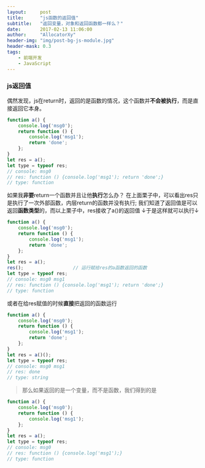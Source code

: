 ```yaml
---
layout:     post
title:      "js函数的返回值"
subtitle:   "返回变量，对象和返回函数都一样么？"
date:       2017-02-13 11:06:00
author:     "AllocatorXy"
header-img: "img/post-bg-js-module.jpg"
header-mask: 0.3
tags:
    - 前端开发
    - JavaScript
---
```


### js返回值

偶然发现，js在return时，返回的是函数的情况，这个函数并**不会被执行**，而是直接返回它本身。

```javascript
function a() {
    console.log('msg0');
    return function () {
        console.log('msg1');
        return 'done';
    };
}
let res = a(); 
let type = typeof res;
// console: msg0
// res: function () {console.log('msg1'); return 'done';}
// type: function
```

如果我**非要**return一个函数并且让他**执行**怎么办？
在上面栗子中，可以看出res只是执行了一次外部函数，内层return的函数并没有执行;
我们知道了返回值是可以返回**函数类型**的，而以上栗子中，res接收了a()的返回值
↓于是这样就可以执行↓

```javascript
function a() {
    console.log('msg0');
    return function () {
        console.log('msg1');
        return 'done';
    };
}
let res = a(); 
res();                  // 运行赋给res的a函数返回的函数
let type = typeof res;
// console: msg0 msg1
// res: function () {console.log('msg1'); return 'done';}
// type: function
```

或者在给res赋值的时候**直接**把返回的函数运行

```javascript
function a() {
    console.log('msg0');
    return function () {
        console.log('msg1');
        return 'done';
    };
}
let res = a()(); 
let type = typeof res;
// console: msg0 msg1
// res: done
// type: string
```

>那么如果返回的是一个变量，而不是函数，我们得到的是

```javascript
function a() {
    console.log('msg0');
    return function () {
        console.log('msg1');
    };
}
let res = a(); 
let type = typeof res;
// console: msg0
// res: function () {console.log('msg1');}
// type: function
```
